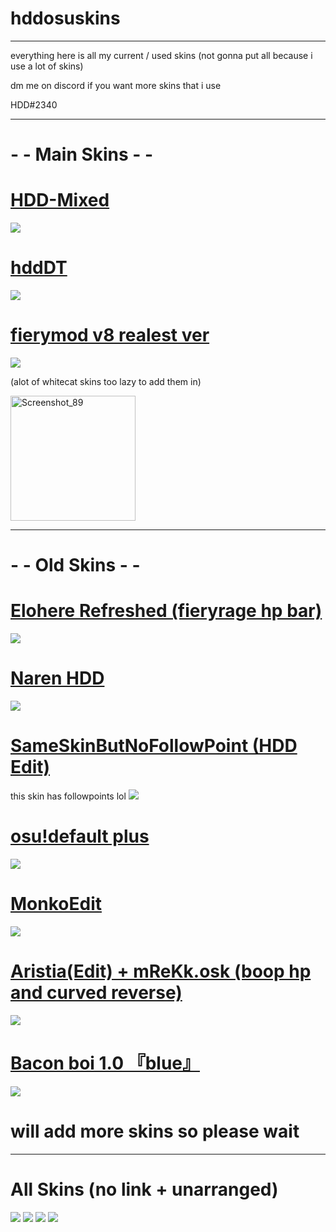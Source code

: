 # hddosuskins

___

everything here is all my current / used skins (not gonna put all because i use a lot of skins)

dm me on discord if you want more skins that i use

HDD#2340
___



# - - Main Skins - -

# [HDD-Mixed](https://www.mediafire.com/file/2fy0e1atodrm0i0/HDD-Mixed.osk/file)
![](https://user-images.githubusercontent.com/102718462/160995659-00239d7a-0c23-44c5-af03-d2a37e7978bf.jpeg)


# [hddDT](https://www.mediafire.com/file/mvoep1yr2xd1tr4/hddDT.osk/file)
![](https://user-images.githubusercontent.com/102718462/163700990-2c89d533-e3b3-4c19-bfd0-81c083369580.jpg)

# [fierymod v8 realest ver](https://www.mediafire.com/file/4ryl6qqet0xs9nc/fierymod_v8_realest_ver.osk/file)
![](https://user-images.githubusercontent.com/102718462/163701139-0a8a676c-147c-42e2-aa2d-b79678af7906.jpg)


(alot of whitecat skins too lazy to add them in)

<img width="200" alt="Screenshot_89" src="https://user-images.githubusercontent.com/102718462/163701043-87c2676a-3bb2-4afc-be45-c9f2166e792b.png">

___
# - - Old Skins - -

# [Elohere Refreshed (fieryrage hp bar)](https://www.mediafire.com/file/4bciujy877j6uh5/EloHere_Refreshed_%2528fieryrage_hp_bar%2529.osk/file)
![](https://user-images.githubusercontent.com/102718462/160995781-67acc5c3-b992-4b1f-a25d-b601132d4978.jpeg)

# [Naren HDD](https://www.mediafire.com/file/6wiaom9lww8xt88/Naren_HDD.osk/file)
![](https://user-images.githubusercontent.com/102718462/160996156-931ea243-747e-408b-bdef-01318e6c5316.jpg)


# [SameSkinButNoFollowPoint (HDD Edit)](https://www.mediafire.com/file/1fptc6abbhse6wa/SameSkinButNoFollowpoint_%2528HDD_Edit%2529.osk/file)
this skin has followpoints lol
![](https://user-images.githubusercontent.com/102718462/161004986-ff088a56-ed6e-496c-90b5-accb872453ba.jpg)


# [osu!default plus](https://drive.google.com/file/d/1VGoNKywfDEK-xgQ_wgl4d0aLNU38GgUU/view)
![](https://user-images.githubusercontent.com/102718462/161004480-616791d1-b34d-44f5-b103-938a31006041.jpg)


# [MonkoEdit](https://www.mediafire.com/file/xthnviquoptb313/MonkoEdit.osk/file)
![](https://user-images.githubusercontent.com/102718462/161209581-74fc7248-98f4-4f59-a934-416c13d24702.jpg)


# [Aristia(Edit) + mReKk.osk (boop hp and curved reverse)](https://drive.google.com/file/d/1dVIq3CLLxVQkpvglgFAC2xl24-XzLm6R/view)
![](https://user-images.githubusercontent.com/102718462/161209251-9c07bfb7-e1ce-4dbf-8986-c3ad01b24772.jpg)


# [Bacon boi 1.0 『blue』](https://www.mediafire.com/file/4hwyxuav1j1imen/-_%25E3%2580%258ACK%25E3%2580%258B_Bacon_boi_1.0_%25E3%2580%258Eblue%25E3%2580%258F.osk/file)
![](https://user-images.githubusercontent.com/102718462/161210051-c2e3cd08-89ce-4265-95e1-f7bc8cf7099d.jpg)

# will add more skins so please wait

___

# All Skins (no link + unarranged)
![](https://user-images.githubusercontent.com/102718462/163700877-70a6f166-505a-428e-9469-82f48c804161.jpg)
![](https://user-images.githubusercontent.com/102718462/163700879-287403db-26de-427f-bacf-a093af99905f.jpg)
![](https://user-images.githubusercontent.com/102718462/163700880-95db66c0-e5c7-4434-ab3d-783974e1967f.jpg)
![](https://user-images.githubusercontent.com/102718462/163700881-2f91d2fa-afee-4ee5-8d63-8ec8529590c8.jpg)


